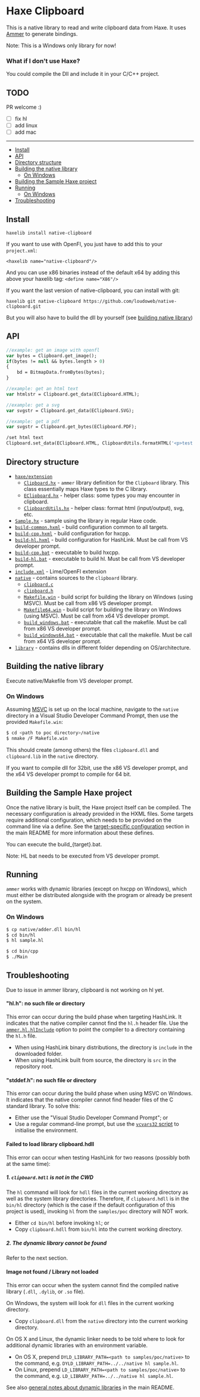 # Haxe Clipboard

This is a native library to read and write clipboard data from Haxe.
It uses [Ammer](https://github.com/Aurel300/ammer/) to generate bindings.

Note: This is a Windows only library for now!

### What if I don't use Haxe?

You could compile the Dll and include it in your C/C++ project.

## TODO

PR welcome :)
- [ ] fix hl
- [ ] add linux
- [ ] add mac

---
 - [Install](#install)
 - [API](#API)
 - [Directory structure](#directory-structure)
 - [Building the native library](#building-the-native-library)
   - [On Windows](#on-windows)
 - [Building the Sample Haxe project](#building-the-sample-haxe-project)
 - [Running](#running)
   - [On Windows](#on-windows-1)
 - [Troubleshooting](#troubleshooting)
 
## Install

`haxelib install native-clipboard`

If you want to use with OpenFl, you just have to add this to your `project.xml`:

`<haxelib name="native-clipboard"/>`

And you can use x86 binaries instead of the default x64 by adding this above your haxelib tag:
`<define name="X86"/>`

If you want the last version of native-clipboard, you can install with git:

`haxelib git native-clipboard https://github.com/loudoweb/native-clipboard.git`

But you will also have to build the dll by yourself (see [building native library](#building-the-native-library))

## API

```haxe
//example: get an image with openfl
var bytes = Clipboard.get_image();
if(bytes != null && bytes.length > 0)
{
	bd = BitmapData.fromBytes(bytes);
}

//example: get an html text
var htmlstr = Clipboard.get_data(EClipboard.HTML);

//example: get a svg
var svgstr = Clipboard.get_data(EClipboard.SVG);

//example: get a pdf
var svgstr = Clipboard.get_bytes(EClipboard.PDF);

/set html text
Clipboard.set_data(EClipboard.HTML, ClipboardUtils.formatHTML('<p>test html : this is <b>bold</b></p>'))
```

## Directory structure

 - [`haxe/extension`](haxe/extension)
	- [`Clipboard.hx`](haxe/extension/Clipboard.hx) - `ammer` library definition for the `Clipboard` library. This class essentially maps Haxe types to the C library.
	- [`EClipboard.hx`](haxe/extension/EClipboard.hx) - helper class: some types you may encounter in clipboard.
	- [`ClipboardUtils.hx`](haxe/extension/ClipboardUtils.hx) - helper class: format html (input/output), svg, etc.
 - [`Sample.hx`](Sample.hx) - sample using the library in regular Haxe code.
 - [`build-common.hxml`](build-common.hxml) - build configuration common to all targets.
 - [`build-cpp.hxml`](build-cpp.hxml) - build configuration for hxcpp.
 - [`build-hl.hxml`](build-hl.hxml) - build configuration for HashLink. Must be call from VS developer prompt.
 - [`build-cpp.bat`](build-cpp.bat) - executable to build hxcpp.
 - [`build-hl.bat`](build-hl.bat) - executable to build hl. Must be call from VS developer prompt.
 - [`include.xml`](include.xml) - Lime/OpenFl extension
 - [`native`](native) - contains sources to the `clipboard` library.
   - [`clipboard.c`](native/clipboard.c)
   - [`clipboard.h`](native/clipboard.h)
   - [`Makefile.win`](native/Makefile.win) - build script for building the library on Windows (using MSVC). Must be call from x86 VS developer prompt.
   - [`Makefile64.win`](native/Makefile.win) - build script for building the library on Windows (using MSVC). Must be call from x64 VS developer prompt.
   - [`build_windows.bat`](native/build_windows.bat) - executable that call the makefile. Must be call from x86 VS developer prompt.
   - [`build_windows64.bat`](native/build_windows64.bat) - executable that call the makefile. Must be call from x64 VS developer prompt.
 - [`library`](library) - contains dlls in different folder depending on OS/architecture.

## Building the native library

Execute native/Makefile from VS developer prompt.

### On Windows

Assuming [MSVC](https://visualstudio.microsoft.com/downloads/) is set up on the local machine, navigate to the `native` directory in a Visual Studio Developer Command Prompt, then use the provided `Makefile.win`:

```bash
$ cd <path to poc directory>/native
$ nmake /F Makefile.win
```

This should create (among others) the files `clipboard.dll` and `clipboard.lib` in the `native` directory.

If you want to compile dll for 32bit, use the x86 VS developer prompt, and the x64 VS developer prompt to compile for 64 bit.

## Building the Sample Haxe project

Once the native library is built, the Haxe project itself can be compiled. The necessary configuration is already provided in the HXML files. Some targets require additional configuration, which needs to be provided on the command line via a define. See the [target-specific configuration](https://github.com/Aurel300/ammer#target-specifics) section in the main README for more information about these defines.

You can execute the build_{target}.bat.

Note: HL bat needs to be executed from VS developer prompt.

## Running

`ammer` works with dynamic libraries (except on hxcpp on Windows), which must either be distributed alongside with the program or already be present on the system. 


### On Windows

```bash
$ cp native/adder.dll bin/hl
$ cd bin/hl
$ hl sample.hl
```

```bash
$ cd bin/cpp
$ ./Main
```


## Troubleshooting

Due to issue in ammer library, clipboard is not working on hl yet.

#### "hl.h": no such file or directory

This error can occur during the build phase when targeting HashLink. It indicates that the native compiler cannot find the `hl.h` header file. Use the [`ammer.hl.hlInclude`](https://github.com/Aurel300/ammer#ammerhlhlinclude-ammerhlhllibrary-optional) option to point the compiler to a directory containing the `hl.h` file.

 - When using HashLink binary distributions, the directory is `include` in the downloaded folder.
 - When using HashLink built from source, the directory is `src` in the repository root.

#### "stddef.h": no such file or directory

This error can occur during the build phase when using MSVC on Windows. It indicates that the native compiler cannot find header files of the C standard library. To solve this:

 - Either use the "Visual Studio Developer Command Prompt"; or
 - Use a regular command-line prompt, but use the [`vcvars32` script](https://stackoverflow.com/questions/42805662/vsvars32-bat-in-visual-studio-2017) to initialise the environment.

#### Failed to load library clipboard.hdll

This error can occur when testing HashLink for two reasons (possibly both at the same time):

##### 1. `clipboard.hdll` is not in the CWD

The `hl` command will look for `hdll` files in the current working directory as well as the system library directories. Therefore, if `clipboard.hdll` is in the `bin/hl` directory (which is the case if the default configuration of this project is used), invoking `hl` from the `samples/poc` directory will NOT work.

 - Either `cd bin/hl` before invoking `hl`; or
 - Copy `clipboard.hdll` from `bin/hl` into the current working directory.

##### 2. The dynamic library cannot be found

Refer to the next section.

#### Image not found / Library not loaded

This error can occur when the system cannot find the compiled native library (`.dll`, `.dylib`, or `.so` file).

On Windows, the system will look for `dll` files in the current working directory.

 - Copy `clipboard.dll` from the `native` directory into the current working directory.

On OS X and Linux, the dynamic linker needs to be told where to look for additional dynamic libraries with an environment variable.

 - On OS X, prepend `DYLD_LIBRARY_PATH=<path to samples/poc/native>` to the command, e.g. `DYLD_LIBRARY_PATH=../../native hl sample.hl`.
 - On Linux, prepend `LD_LIBRARY_PATH=<path to samples/poc/native>` to the command, e.g. `LD_LIBRARY_PATH=../../native hl sample.hl`.

See also [general notes about dynamic libraries](https://github.com/Aurel300/ammer#general-notes-about-dynamic-libraries) in the main README.
